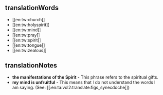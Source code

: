 ## translationWords

* [[en:tw:church]]
* [[en:tw:holyspirit]]
* [[en:tw:mind]]
* [[en:tw:pray]]
* [[en:tw:spirit]]
* [[en:tw:tongue]]
* [[en:tw:zealous]]

## translationNotes

* **the manifestations of the Spirit** - This phrase refers to the spiritual gifts.
* **my mind is unfruitful** - This means that I do not understand the words I am saying. (See: [[:en:ta:vol2:translate:figs_synecdoche]])

